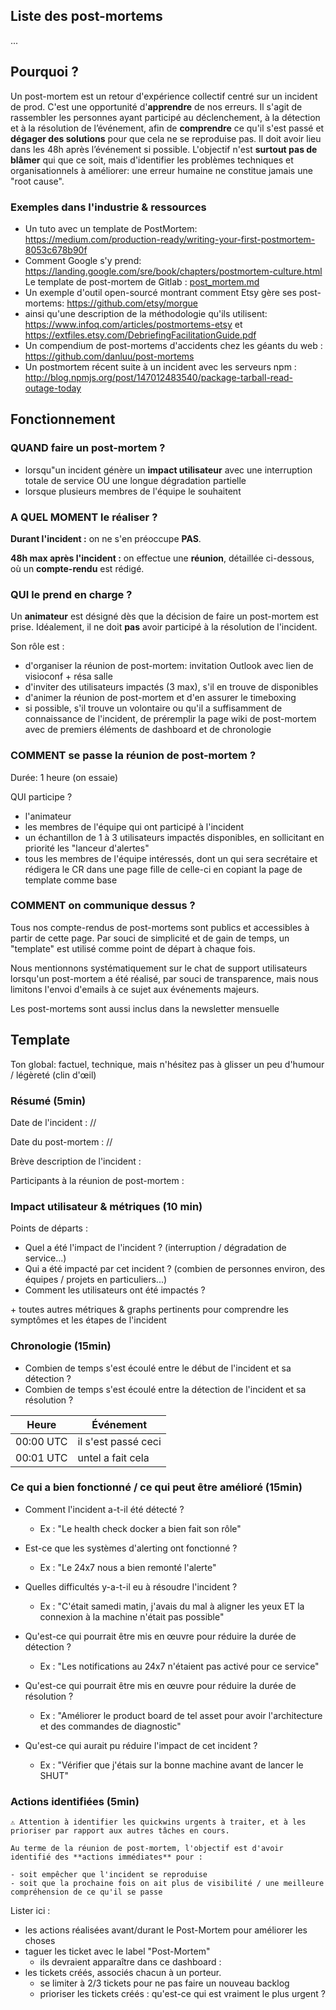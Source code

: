 ## Liste des post-mortems

...

## Pourquoi ?

Un post-mortem est un retour d'expérience collectif centré sur un incident de prod. C'est une opportunité d'**apprendre** de nos erreurs.
Il s'agit de rassembler les personnes ayant participé au déclenchement, à la détection et à la résolution de l’événement,
afin de **comprendre** ce qu'il s'est passé et **dégager des solutions** pour que cela ne se reproduise pas.
Il doit avoir lieu dans les 48h après l’événement si possible.
L'objectif n'est **surtout pas de blâmer** qui que ce soit, mais d'identifier les problèmes techniques et organisationnels à améliorer: une erreur humaine ne constitue jamais une "root cause".

### Exemples dans l'industrie & ressources

- Un tuto avec un template de PostMortem: https://medium.com/production-ready/writing-your-first-postmortem-8053c678b90f
- Comment Google s'y prend: https://landing.google.com/sre/book/chapters/postmortem-culture.html
Le template de post-mortem de Gitlab : [post_mortem.md](https://gitlab.com/gitlab-com/gl-infra/infrastructure/blob/master/.gitlab/issue_templates/post_mortem.md)
- Un exemple d'outil open-sourcé montrant comment Etsy gère ses post-mortems: https://github.com/etsy/morgue
- ainsi qu'une description de la méthodologie qu'ils utilisent: https://www.infoq.com/articles/postmortems-etsy et https://extfiles.etsy.com/DebriefingFacilitationGuide.pdf
- Un compendium de post-mortems d'accidents chez les géants du web : https://github.com/danluu/post-mortems
- Un postmortem récent suite à un incident avec les serveurs npm : http://blog.npmjs.org/post/147012483540/package-tarball-read-outage-today

## Fonctionnement

### QUAND faire un post-mortem ?

- lorsqu"un incident génère un **impact utilisateur** avec une interruption totale de service OU une longue dégradation partielle
- lorsque plusieurs membres de l'équipe le souhaitent

### A QUEL MOMENT le réaliser ?

**Durant l'incident :** on ne s'en préoccupe **PAS**.

**48h max après l'incident :** on effectue une **réunion**, détaillée ci-dessous, où un **compte-rendu** est rédigé.

### QUI le prend en charge ?

Un **animateur** est désigné dès que la décision de faire un post-mortem est prise.
Idéalement, il ne doit **pas** avoir participé à la résolution de l'incident.

Son rôle est :

- d'organiser la réunion de post-mortem: invitation Outlook avec lien de visioconf + résa salle
- d'inviter des utilisateurs impactés (3 max), s'il en trouve de disponibles
- d'animer la réunion de post-mortem et d'en assurer le timeboxing
- si possible, s'il trouve un volontaire ou qu'il a suffisamment de connaissance de l'incident, de préremplir la page wiki de post-mortem avec de premiers éléments de dashboard et de chronologie

### COMMENT se passe la réunion de post-mortem ?

Durée: 1 heure (on essaie)

QUI participe ?

- l'animateur
- les membres de l'équipe qui ont participé à l'incident
- un échantillon  de 1 à 3 utilisateurs impactés disponibles, en sollicitant en priorité les "lanceur d'alertes"
- tous les membres de l'équipe intéressés, dont un qui sera secrétaire et rédigera le CR dans une page fille de celle-ci en copiant la page de template comme base

### COMMENT on communique dessus ?

Tous nos compte-rendus de post-mortems sont publics et accessibles à partir de cette page.
Par souci de simplicité et de gain de temps, un "template" est utilisé comme point de départ à chaque fois.

Nous mentionnons systématiquement sur le chat de support utilisateurs lorsqu'un post-mortem a été réalisé,
par souci de transparence, mais nous limitons l'envoi d'emails à ce sujet aux événements majeurs.

Les post-mortems sont aussi inclus dans la newsletter mensuelle


## Template

Ton global: factuel, technique, mais n'hésitez pas à glisser un peu d'humour / légèreté (clin d'œil)

### Résumé (5min)

Date de l'incident : //

Date du post-mortem : //

Brève description de l'incident :

Participants à la réunion de post-mortem :

### Impact utilisateur & métriques (10 min)

Points de départs :

- Quel a été l'impact de l'incident ? (interruption / dégradation de service...)
- Qui a été impacté par cet incident ? (combien de personnes environ, des équipes / projets en particuliers...)
- Comment les utilisateurs ont été impactés ?

\+ toutes autres métriques & graphs pertinents pour comprendre les symptômes et les étapes de l'incident

### Chronologie (15min)

- Combien de temps s'est écoulé entre le début de l'incident et sa détection ?
- Combien de temps s'est écoulé entre la détection de l'incident et sa résolution ?

Heure     | Événement
----------|-
00:00 UTC | il s'est passé ceci
00:01 UTC | untel a fait cela

### Ce qui a bien fonctionné / ce qui peut être amélioré (15min)

- Comment l'incident a-t-il été détecté ?
  * Ex : "Le health check docker a bien fait son rôle"
- Est-ce que les systèmes d'alerting ont fonctionné ?
  * Ex : "Le 24x7 nous a bien remonté l'alerte"
- Quelles difficultés y-a-t-il eu à résoudre l'incident ?
  * Ex : "C'était samedi matin, j'avais du mal à aligner les yeux ET la connexion à la machine n'était pas possible"

- Qu'est-ce qui pourrait être mis en œuvre pour réduire la durée de détection ?
  * Ex : "Les notifications au 24x7 n'étaient pas activé pour ce service"
- Qu'est-ce qui pourrait être mis en œuvre pour réduire la durée de résolution ?
  * Ex : "Améliorer le product board de tel asset pour avoir l'architecture et des commandes de diagnostic"
- Qu'est-ce qui aurait pu réduire l'impact de cet incident ?
  * Ex : "Vérifier que j'étais sur la bonne machine avant de lancer le SHUT"

### Actions identifiées (5min)
```
⚠ Attention à identifier les quickwins urgents à traiter, et à les prioriser par rapport aux autres tâches en cours.

Au terme de la réunion de post-mortem, l'objectif est d'avoir identifié des **actions immédiates** pour :

- soit empêcher que l'incident se reproduise
- soit que la prochaine fois on ait plus de visibilité / une meilleure compréhension de ce qu'il se passe
```

Lister ici :

- les actions réalisées avant/durant le Post-Mortem pour améliorer les choses
- taguer les ticket avec le label "Post-Mortem"
  * ils devraient apparaître dans ce dashboard :
- les tickets créés, associés chacun à un porteur.
  * se limiter à 2/3 tickets pour ne pas faire un nouveau backlog
  * prioriser les tickets créés : qu'est-ce qui est vraiment le plus urgent ?
